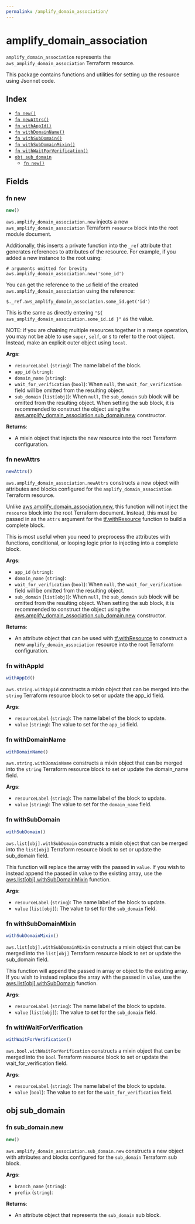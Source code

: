 ```yaml
---
permalink: /amplify_domain_association/
---
```


# amplify_domain_association

`amplify_domain_association` represents the `aws_amplify_domain_association` Terraform resource.



This package contains functions and utilities for setting up the resource using Jsonnet code.


## Index

* [`fn new()`](#fn-new)
* [`fn newAttrs()`](#fn-newattrs)
* [`fn withAppId()`](#fn-withappid)
* [`fn withDomainName()`](#fn-withdomainname)
* [`fn withSubDomain()`](#fn-withsubdomain)
* [`fn withSubDomainMixin()`](#fn-withsubdomainmixin)
* [`fn withWaitForVerification()`](#fn-withwaitforverification)
* [`obj sub_domain`](#obj-sub_domain)
  * [`fn new()`](#fn-sub_domainnew)

## Fields

### fn new

```ts
new()
```


`aws.amplify_domain_association.new` injects a new `aws_amplify_domain_association` Terraform `resource`
block into the root module document.

Additionally, this inserts a private function into the `_ref` attribute that generates references to attributes of the
resource. For example, if you added a new instance to the root using:

    # arguments omitted for brevity
    aws.amplify_domain_association.new('some_id')

You can get the reference to the `id` field of the created `aws.amplify_domain_association` using the reference:

    $._ref.aws_amplify_domain_association.some_id.get('id')

This is the same as directly entering `"${ aws_amplify_domain_association.some_id.id }"` as the value.

NOTE: if you are chaining multiple resources together in a merge operation, you may not be able to use `super`, `self`,
or `$` to refer to the root object. Instead, make an explicit outer object using `local`.

**Args**:
  - `resourceLabel` (`string`): The name label of the block.
  - `app_id` (`string`): 
  - `domain_name` (`string`): 
  - `wait_for_verification` (`bool`):  When `null`, the `wait_for_verification` field will be omitted from the resulting object.
  - `sub_domain` (`list[obj]`):  When `null`, the `sub_domain` sub block will be omitted from the resulting object. When setting the sub block, it is recommended to construct the object using the [aws.amplify_domain_association.sub_domain.new](#fn-amplifydomainassociationsubdomainnew) constructor.

**Returns**:
- A mixin object that injects the new resource into the root Terraform configuration.


### fn newAttrs

```ts
newAttrs()
```


`aws.amplify_domain_association.newAttrs` constructs a new object with attributes and blocks configured for the `amplify_domain_association`
Terraform resource.

Unlike [aws.amplify_domain_association.new](#fn-amplifydomainassociationnew), this function will not inject the `resource`
block into the root Terraform document. Instead, this must be passed in as the `attrs` argument for the
[tf.withResource](https://github.com/tf-libsonnet/core/tree/main/docs#fn-withresource) function to build a complete block.

This is most useful when you need to preprocess the attributes with functions, conditional, or looping logic prior to
injecting into a complete block.

**Args**:
  - `app_id` (`string`): 
  - `domain_name` (`string`): 
  - `wait_for_verification` (`bool`):  When `null`, the `wait_for_verification` field will be omitted from the resulting object.
  - `sub_domain` (`list[obj]`):  When `null`, the `sub_domain` sub block will be omitted from the resulting object. When setting the sub block, it is recommended to construct the object using the [aws.amplify_domain_association.sub_domain.new](#fn-amplifydomainassociationsubdomainnew) constructor.

**Returns**:
  - An attribute object that can be used with [tf.withResource](https://github.com/tf-libsonnet/core/tree/main/docs#fn-withresource) to construct a new `amplify_domain_association` resource into the root Terraform configuration.


### fn withAppId

```ts
withAppId()
```

`aws.string.withAppId` constructs a mixin object that can be merged into the `string`
Terraform resource block to set or update the app_id field.



**Args**:
  - `resourceLabel` (`string`): The name label of the block to update.
  - `value` (`string`): The value to set for the `app_id` field.


### fn withDomainName

```ts
withDomainName()
```

`aws.string.withDomainName` constructs a mixin object that can be merged into the `string`
Terraform resource block to set or update the domain_name field.



**Args**:
  - `resourceLabel` (`string`): The name label of the block to update.
  - `value` (`string`): The value to set for the `domain_name` field.


### fn withSubDomain

```ts
withSubDomain()
```

`aws.list[obj].withSubDomain` constructs a mixin object that can be merged into the `list[obj]`
Terraform resource block to set or update the sub_domain field.

This function will replace the array with the passed in `value`. If you wish to instead append the
passed in value to the existing array, use the [aws.list[obj].withSubDomainMixin](TODO) function.


**Args**:
  - `resourceLabel` (`string`): The name label of the block to update.
  - `value` (`list[obj]`): The value to set for the `sub_domain` field.


### fn withSubDomainMixin

```ts
withSubDomainMixin()
```

`aws.list[obj].withSubDomainMixin` constructs a mixin object that can be merged into the `list[obj]`
Terraform resource block to set or update the sub_domain field.

This function will append the passed in array or object to the existing array. If you wish
to instead replace the array with the passed in `value`, use the [aws.list[obj].withSubDomain](TODO)
function.


**Args**:
  - `resourceLabel` (`string`): The name label of the block to update.
  - `value` (`list[obj]`): The value to set for the `sub_domain` field.


### fn withWaitForVerification

```ts
withWaitForVerification()
```

`aws.bool.withWaitForVerification` constructs a mixin object that can be merged into the `bool`
Terraform resource block to set or update the wait_for_verification field.



**Args**:
  - `resourceLabel` (`string`): The name label of the block to update.
  - `value` (`bool`): The value to set for the `wait_for_verification` field.


## obj sub_domain



### fn sub_domain.new

```ts
new()
```


`aws.amplify_domain_association.sub_domain.new` constructs a new object with attributes and blocks configured for the `sub_domain`
Terraform sub block.



**Args**:
  - `branch_name` (`string`): 
  - `prefix` (`string`): 

**Returns**:
  - An attribute object that represents the `sub_domain` sub block.
